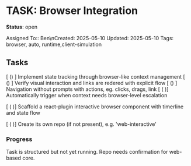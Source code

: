 # TASK: Browser Integration

**Status**: open

Assigned To:: Ben\nCreated: 2025-05-10
Updated: 2025-05-10
Tags: browser, auto, runtime,client-simulation


## Tasks

[  () ] Implement state tracking through browser-like context management
[  () ] Verify visual interaction and links are redered with explicit flow
[  () ] Navigation without prompts with actions, eg. clicks, drags, link
[ ( )] Automatically trigger when context needs browser-level escalation

[  ( )] Scaffold a react-plugin interactive browser component with timerline and state flow

[  ( )] Create its own repo (if not present), e.g. 'web-interactive'

### Progress

Task is structured but not yet running. Repo needs confirmation for web-based core.